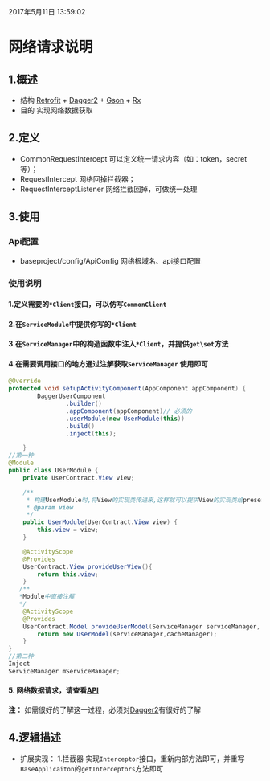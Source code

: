 2017年5月11日 13:59:02
# 网络请求说明

##  1.概述
 - 结构
 [Retrofit](https://github.com/square/retrofit) +
[Dagger2](https://google.github.io/dagger/) + [Gson](https://github.com/google/gson) +                 [Rx](http://reactivex.io/)
 - 目的
 实现网络数据获取

## 2.定义
 - CommonRequestIntercept 可以定义统一请求内容（如：token，secret等）；
 - RequestIntercept 网络回掉拦截器；
 - RequestInterceptListener 网络拦截回掉，可做统一处理


## 3.使用
### Api配置
  - baseproject/config/ApiConfig 网络根域名、api接口配置
###

### 使用说明
#### 1.定义需要的`*Client`接口，可以仿写`CommonClient`

#### 2.在`ServiceModule`中提供你写的`*Client`

#### 3.在`ServiceManager`中的构造函数中注入`*Client`，并提供`get\set`方法

#### 4.在需要调用接口的地方通过注解获取`ServiceManager` 使用即可
```java
@Override
protected void setupActivityComponent(AppComponent appComponent) {
        DaggerUserComponent
                .builder()
                .appComponent(appComponent)// 必须的
                .userModule(new UserModule(this))
                .build()
                .inject(this);

    }
//第一种
@Module
public class UserModule {
    private UserContract.View view;

    /**
     * 构建UserModule时,将View的实现类传进来,这样就可以提供View的实现类给presenter
     * @param view
     */
    public UserModule(UserContract.View view) {
        this.view = view;
    }

    @ActivityScope
    @Provides
    UserContract.View provideUserView(){
        return this.view;
    }
   /**
   *Module中直接注解
   */
    @ActivityScope
    @Provides
    UserContract.Model provideUserModel(ServiceManager serviceManager, CacheManager cacheManager){
        return new UserModel(serviceManager,cacheManager);
    }
}
//第二种
Inject
ServiceManager mServiceManager;

```

#### 5. 网络数据请求，请查看[API](../app/API.md)
**注：**
如需很好的了解这一过程，必须对[Dagger2](DAGGER2.md)有很好的了解
## 4.逻辑描述

 - 扩展实现：
 1.拦截器
实现`Interceptor`接口，重新内部方法即可，并重写`BaseApplicaiton`的`getInterceptors`方法即可



